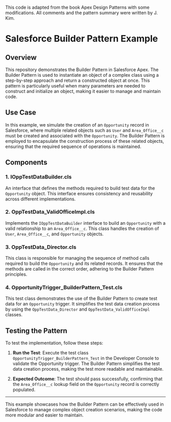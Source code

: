 This code is adapted from the book Apex Design Patterns with some modifications. All comments and the pattern summary were written by J. Kim.

# Salesforce Builder Pattern Example

## Overview

This repository demonstrates the Builder Pattern in Salesforce Apex. The Builder Pattern is used to instantiate an object of a complex class using a step-by-step approach and return a constructed object at once. This pattern is particularly useful when many parameters are needed to construct and initialize an object, making it easier to manage and maintain code.

## Use Case

In this example, we simulate the creation of an `Opportunity` record in Salesforce, where multiple related objects such as `User` and `Area_Office__c` must be created and associated with the `Opportunity`. The Builder Pattern is employed to encapsulate the construction process of these related objects, ensuring that the required sequence of operations is maintained.

## Components

### 1. **IOppTestDataBuilder.cls**
An interface that defines the methods required to build test data for the `Opportunity` object. This interface ensures consistency and reusability across different implementations.

### 2. **OppTestData_ValidOfficeImpl.cls**
Implements the `IOppTestDataBuilder` interface to build an `Opportunity` with a valid relationship to an `Area_Office__c`. This class handles the creation of `User`, `Area_Office__c`, and `Opportunity` objects.

### 3. **OppTestData_Director.cls**
This class is responsible for managing the sequence of method calls required to build the `Opportunity` and its related records. It ensures that the methods are called in the correct order, adhering to the Builder Pattern principles.

### 4. **OpportunityTrigger_BuilderPattern_Test.cls**
This test class demonstrates the use of the Builder Pattern to create test data for an `Opportunity` trigger. It simplifies the test data creation process by using the `OppTestData_Director` and `OppTestData_ValidOfficeImpl` classes.

## Testing the Pattern

To test the implementation, follow these steps:

1. **Run the Test**: Execute the test class `OpportunityTrigger_BuilderPattern_Test` in the Developer Console to validate the Opportunity trigger. The Builder Pattern simplifies the test data creation process, making the test more readable and maintainable.

2. **Expected Outcome**: The test should pass successfully, confirming that the `Area_Office__c` lookup field on the `Opportunity` record is correctly populated.

---

This example showcases how the Builder Pattern can be effectively used in Salesforce to manage complex object creation scenarios, making the code more modular and easier to maintain.
